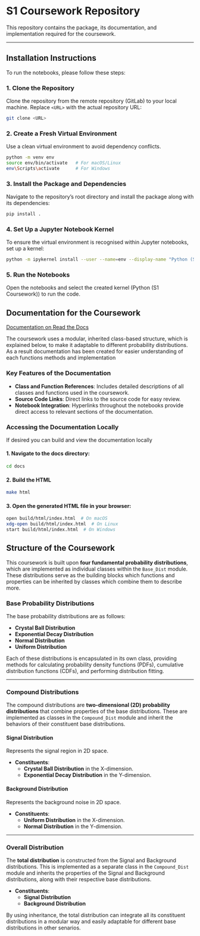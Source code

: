 # S1 Coursework Repository
This repository contains the package, its documentation, and implementation required for the coursework.

---

## Installation Instructions

To run the notebooks, please follow these steps:

### 1. Clone the Repository

Clone the repository from the remote repository (GitLab) to your local machine. Replace `<URL>` with the actual repository URL:

```bash
git clone <URL>
```

### 2. Create a Fresh Virtual Environment
Use a clean virtual environment to avoid dependency conflicts.
```bash
python -m venv env
source env/bin/activate   # For macOS/Linux
env\Scripts\activate      # For Windows
```

### 3. Install the Package and Dependencies
Navigate to the repository’s root directory and install the package along with its dependencies:
```bash
pip install .
```

### 4. Set Up a Jupyter Notebook Kernel
To ensure the virtual environment is recognised within Jupyter notebooks, set up a kernel:
```bash
python -m ipykernel install --user --name=env --display-name "Python (S1 Coursework)"
```

### 5. Run the Notebooks
Open the notebooks and select the created kernel (Python (S1 Coursework)) to run the code.

## Documentation for the Coursework

[Documentation on Read the Docs](https://s1-coursework.readthedocs.io/en/latest/index.html)

The coursework uses a modular, inherited class-based structure, which is explained below, to make it adaptable to different probability distributions. As a result documentation has been created for easier understanding of each functions methods and implementation

### Key Features of the Documentation

- **Class and Function References**: Includes detailed descriptions of all classes and functions used in the coursework.
- **Source Code Links**: Direct links to the source code for easy review.
- **Notebook Integration**: Hyperlinks throughout the notebooks provide direct access to relevant sections of the documentation.

### Accessing the Documentation Locally
If desired you can build and view the documentation locally
#### 1. Navigate to the docs directory:
```bash
cd docs
```
#### 2. Build the HTML
```bash
make html
```

#### 3. Open the generated HTML file in your browser:
```bash
open build/html/index.html  # On macOS
xdg-open build/html/index.html  # On Linux
start build/html/index.html  # On Windows
```



## Structure of the Coursework

This coursework is built upon **four fundamental probability distributions**, which are implemented as individual classes within the `Base_Dist` module. These distributions serve as the building blocks which functions and properties can be inherited by classes which combine them to describe more.

### Base Probability Distributions

The base probability distributions are as follows:

- **Crystal Ball Distribution**
- **Exponential Decay Distribution**
- **Normal Distribution**
- **Uniform Distribution**

Each of these distributions is encapsulated in its own class, providing methods for calculating probability density functions (PDFs), cumulative distribution functions (CDFs), and performing distribution fitting.

---

### Compound Distributions

The compound distributions are **two-dimensional (2D) probability distributions** that combine properties of the base distributions. These are implemented as classes in the `Compound_Dist` module and inherit the behaviors of their constituent base distributions.

#### Signal Distribution
Represents the signal region in 2D space.
- **Constituents**:
  - **Crystal Ball Distribution** in the X-dimension.
  - **Exponential Decay Distribution** in the Y-dimension.

#### Background Distribution
Represents the background noise in 2D space.
- **Constituents**:
  - **Uniform Distribution** in the X-dimension.
  - **Normal Distribution** in the Y-dimension.

---

### Overall Distribution

The **total distribution** is constructed from the Signal and Background distributions. This is implemented as a separate class in the `Compound_Dist` module and inherits the properties of the Signal and Background distributions, along with their respective base distributions.

- **Constituents**:
  - **Signal Distribution**
  - **Background Distribution**

By using inheritance, the total distribution can integrate all its constituent distributions in a modular way and easily adaptable for different base distributions in other senarios.



